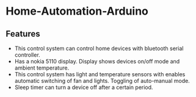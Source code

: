 # Home-Automation-Arduino
## Features
* This control system can control home devices with bluetooth serial controller.
* Has a nokia 5110 display. Display shows devices on/off mode and ambient temperature.
* This control system has light and temperature sensors with enables automatic switching of fan and lights. Toggling of auto-manual mode.
* Sleep timer can turn a device off after a certain period.
